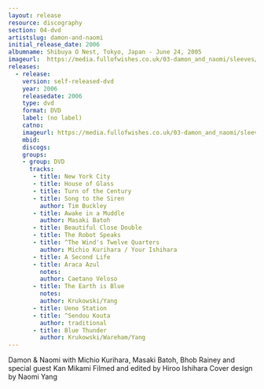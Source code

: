 ```yaml
---
layout: release
resource: discography
section: 04-dvd
artistslug: damon-and-naomi
initial_release_date: 2006
albumname: Shibuya O Nest, Tokyo, Japan - June 24, 2005
imageurl:  https://media.fullofwishes.co.uk/03-damon_and_naomi/sleeves/damon-and-naomi-shibuya-o-nest-2008.jpg
releases:
  - release:
    version: self-released-dvd
    year: 2006
    releasedate: 2006
    type: dvd
    format: DVD
    label: (no label)
    catno:
    imageurl: https://media.fullofwishes.co.uk/03-damon_and_naomi/sleeves/damon-and-naomi-shibuya-o-nest-2008.jpg
    mbid:
    discogs:
    groups:
    - group: DVD
      tracks:
       - title: New York City
       - title: House of Glass
       - title: Turn of the Century
       - title: Song to the Siren
         author: Tim Buckley
       - title: Awake in a Muddle
         author: Masaki Batoh
       - title: Beautiful Close Double
       - title: The Robot Speaks
       - title: ^The Wind's Twelve Quarters
         author: Michio Kurihara / Your Ishihara
       - title: A Second Life
       - title: Araca Azul
         notes:
         author: Caetano Veloso
       - title: The Earth is Blue
         notes:
         author: Krukowski/Yang
       - title: Ueno Station
       - title: ^Sendou Kouta
         author: traditional
       - title: Blue Thunder
         author: Krukowski/Wareham/Yang
---
```

Damon & Naomi with Michio Kurihara, Masaki Batoh, Bhob Rainey and special guest Kan Mikami
Filmed and edited by Hiroo Ishihara
Cover design by Naomi Yang
